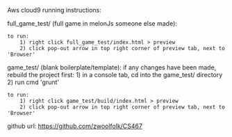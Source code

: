 Aws cloud9 running instructions:

full_game_test/ (full game in melonJs someone else made):

    to run:
        1) right click full_game_test/index.html > preview
        2) click pop-out arrow in top right corner of preview tab, next to 'Browser'
    
    
    
game_test/ (blank boilerplate/template):
    if any changes have been made, rebuild the project first:
        1) in a console tab, cd into the game_test/ directory
        2) run cmd 'grunt'
    
    to run:
        1) right click game_test/build/index.html > preview
        2) click pop-out arrow in top right corner of preview tab, next to 'Browser'



github url:
https://github.com/zwoolfolk/CS467
